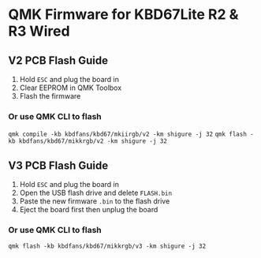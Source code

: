 # QMK Firmware for KBD67Lite R2 & R3 Wired


## V2 PCB Flash Guide

1. Hold `ESC` and plug the board in
2. Clear EEPROM in QMK Toolbox
3. Flash the firmware

### Or use QMK CLI to flash
`qmk compile -kb kbdfans/kbd67/mkiirgb/v2 -km shigure -j 32`
`qmk flash -kb kbdfans/kbd67/mikkrgb/v2 -km shigure -j 32`

## V3 PCB Flash Guide

1. Hold `ESC` and plug the board in
2. Open the USB flash drive and delete `FLASH.bin`
3. Paste the new firmware `.bin` to the flash drive
4. Eject the board first then unplug the board

### Or use QMK CLI to flash
`qmk flash -kb kbdfans/kbd67/mikkrgb/v3 -km shigure -j 32`